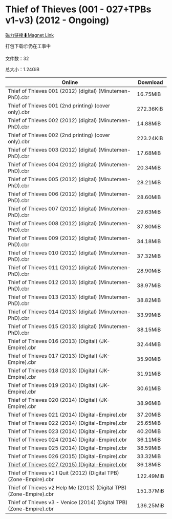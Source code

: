 # Thief of Thieves (001 - 027+TPBs v1-v3) (2012 - Ongoing)

[磁力链接⬇Magnet Link](magnet:?xt=urn:btih:3d44c689befb78325f5a45015bbd0fda6dba02ed&dn=Thief%20of%20Thieves%20%28001%20-%20027%2BTPBs%20v1-v3%29%20%282012%20-%20Ongoing%29)

打包下载📦仍在工事中

文件数：32

总大小：1.24GiB

Online | Download
--- | ---
Thief of Thieves 001 (2012) (digital) (Minutemen-PhD).cbr | 16.75MiB
Thief of Thieves 001 (2nd printing) (cover only).cbr | 272.36KiB
Thief of Thieves 002 (2012) (digital) (Minutemen-PhD).cbr | 14.88MiB
Thief of Thieves 002 (2nd printing) (cover only).cbr | 223.24KiB
Thief of Thieves 003 (2012) (digital) (Minutemen-PhD).cbr | 17.68MiB
Thief of Thieves 004 (2012) (digital) (Minutemen-PhD).cbr | 20.34MiB
Thief of Thieves 005 (2012) (digital) (Minutemen-PhD).cbr | 28.21MiB
Thief of Thieves 006 (2012) (digital) (Minutemen-PhD).cbr | 28.60MiB
Thief of Thieves 007 (2012) (digital) (Minutemen-PhD).cbr | 29.63MiB
Thief of Thieves 008 (2012) (digital) (Minutemen-PhD).cbr | 37.80MiB
Thief of Thieves 009 (2012) (digital) (Minutemen-PhD).cbr | 34.18MiB
Thief of Thieves 010 (2012) (digital) (Minutemen-PhD).cbr | 37.32MiB
Thief of Thieves 011 (2012) (digital) (Minutemen-PhD).cbr | 28.90MiB
Thief of Thieves 012 (2013) (digital) (Minutemen-PhD).cbr | 38.97MiB
Thief of Thieves 013 (2013) (digital) (Minutemen-PhD).cbr | 38.82MiB
Thief of Thieves 014 (2013) (digital) (Minutemen-PhD).cbr | 33.99MiB
Thief of Thieves 015 (2013) (digital) (Minutemen-PhD).cbr | 38.15MiB
Thief of Thieves 016 (2013) (Digital) (JK-Empire).cbr | 32.44MiB
Thief of Thieves 017 (2013) (Digital) (JK-Empire).cbr | 35.90MiB
Thief of Thieves 018 (2013) (Digital) (JK-Empire).cbr | 31.91MiB
Thief of Thieves 019 (2014) (Digital) (JK-Empire).cbr | 30.61MiB
Thief of Thieves 020 (2014) (Digital) (JK-Empire).cbr | 38.96MiB
Thief of Thieves 021 (2014) (Digital-Empire).cbr | 37.20MiB
Thief of Thieves 022 (2014) (Digital-Empire).cbr | 25.65MiB
Thief of Thieves 023 (2014) (Digital-Empire).cbr | 40.20MiB
Thief of Thieves 024 (2014) (Digital-Empire).cbr | 36.11MiB
Thief of Thieves 025 (2014) (Digital-Empire).cbr | 38.59MiB
Thief of Thieves 026 (2015) (Digital-Empire).cbr | 33.32MiB
[Thief of Thieves 027 (2015) (Digital-Empire).cbr](https://github.com/alicewish/markdown/blob/master/comic/Thief-of-Thieves-027-2015-Digital-Empire-cbr.md) | 36.18MiB
Thief of Thieves v1 I Quit (2012) (Digital TPB) (Zone-Empire).cbr | 122.49MiB
Thief of Thieves v2 Help Me (2013) (Digital TPB) (Zone-Empire).cbr | 151.37MiB
Thief of Thieves v3 - Venice (2014) (Digital TPB) (Zone-Empire).cbr | 136.25MiB